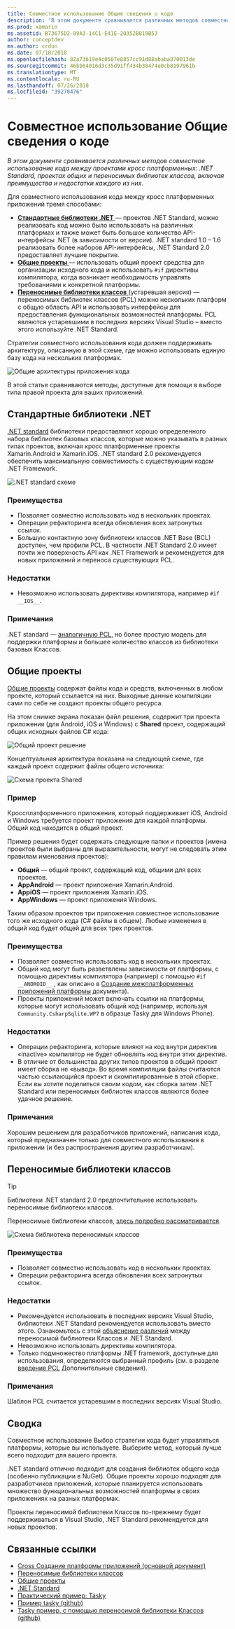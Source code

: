 ```yaml
---
title: Совместное использование Общие сведения о коде
description: 'В этом документе сравнивается различных методов совместное использование кода между проектами кросс платформенных: общие проекты переносимых библиотек классов и .NET Standard, включая преимущества и недостатки каждого из них.'
ms.prod: xamarin
ms.assetid: B73675D2-09A3-14C1-E41E-20352B819B53
author: conceptdev
ms.author: crdun
ms.date: 07/18/2018
ms.openlocfilehash: 82a73619e4c0507e8857cc91d88ababa870013de
ms.sourcegitcommit: 46bb04016d3c35d91ff434b38474e0cb8197961b
ms.translationtype: MT
ms.contentlocale: ru-RU
ms.lasthandoff: 07/26/2018
ms.locfileid: "39270476"
---
```

# <a name="sharing-code-overview"></a>Совместное использование Общие сведения о коде

_В этом документе сравнивается различных методов совместное использование кода между проектами кросс платформенных: .NET Standard, проектах общих и переносимых библиотек классов, включая преимущества и недостатки каждого из них._

Для совместного использования кода между кросс платформенных приложений тремя способами:

- [**Стандартные библиотеки .NET** ](#Net_Standard) — проектов .NET Standard, можно реализовать код можно было использовать на различных платформах и также может быть большое количество API-интерфейсы .NET (в зависимости от версии). .NET standard 1.0 – 1.6 реализовать более наборов API-интерфейсы, .NET Standard 2.0 предоставляет лучшие покрытие.
- [**Общие проекты** ](#Shared_Projects) — использовать общий проект средства для организации исходного кода и использовать `#if` директивы компилятора, когда возникает необходимость управлять требованиями к конкретной платформы.
- [**Переносимые библиотеки классов** ](#Portable_Class_Libraries) (устаревшая версия) — переносимых библиотек классов (PCL) можно нескольких платформ с общую область API и использовать интерфейсы для предоставления функциональных возможностей платформы. PCL являются устаревшими в последних версиях Visual Studio &ndash; вместо этого используйте .NET Standard.

Стратегии совместного использования кода должен поддерживать архитектуру, описанную в этой схеме, где можно использовать единую базу кода на нескольких платформах.

 ![Общие архитектуры приложения кода](code-sharing-images/conceptualarchitecture.png "общей архитектуры приложения кода")

В этой статье сравниваются методы, доступные для помощи в выборе типа правой проекта для ваших приложений.

<a name="Net_Standard" />

## <a name="net-standard-libraries"></a>Стандартные библиотеки .NET

[.NET standard](~/cross-platform/app-fundamentals/net-standard.md) библиотеки предоставляют хорошо определенного набора библиотек базовых классов, которые можно указывать в разных типах проектов, включая кросс платформенные проекты Xamarin.Android и Xamarin.iOS. .NET standard 2.0 рекомендуется обеспечить максимальную совместимость с существующим кодом .NET Framework.

![.NET standard схеме](code-sharing-images/netstandard.png "схеме .NET Standard")

### <a name="benefits"></a>Преимущества

- Позволяет совместно использовать код в нескольких проектах.
- Операции рефакторинга всегда обновления всех затронутых ссылок.
- Большую контактную зону библиотеки классов .NET Base (BCL) доступен, чем профили PCL. В частности .NET Standard 2.0 имеет почти же поверхность API как .NET Framework и рекомендуется для новых приложений и переноса существующих PCL.

### <a name="disadvantages"></a>Недостатки

- Невозможно использовать директивы компилятора, например `#if __IOS__`.

### <a name="remarks"></a>Примечания

.NET standard — [аналогичную PCL](https://docs.microsoft.com/dotnet/standard/net-standard#comparison-to-portable-class-libraries), но более простую модель для поддержки платформы и большее количество классов из библиотеки базовых Классов.

<a name="Shared_Projects" />

## <a name="shared-projects"></a>Общие проекты

[Общие проекты](~/cross-platform/app-fundamentals/shared-projects.md) содержат файлы кода и средств, включенных в любом проекте, который ссылается на них. Выходные данные компиляции сами по себе не создают проекты общего ресурса.

На этом снимке экрана показан файл решения, содержит три проекта приложения (для Android, iOS и Windows) с **Shared** проект, содержащий общих исходных файлов C# кода:

![Общий проект решение](code-sharing-images/sharedsolution.png "общего проекта решения")

Концептуальная архитектура показана на следующей схеме, где каждый проект содержит файлы общего источника:

![Схема проекта Shared](code-sharing-images/sharedassetproject.png "схема общего проекта")

### <a name="example"></a>Пример

Кроссплатформенного приложения, который поддерживает iOS, Android и Windows требуется проект приложения для каждой платформы. Общий код находится в общий проект.

Пример решения будет содержать следующие папки и проектов (имена проектов были выбраны для выразительности, могут не следовать этим правилам именования проектов):

- **Общий** — общий проект, содержащий код, общими для всех проектов.
- **AppAndroid** — проект приложения Xamarin.Android.
- **AppiOS** — проект приложения Xamarin.iOS.
- **AppWindows** — проект приложения Windows.

Таким образом проектов три приложения совместное использование того же исходного кода (C# файлы в общем). Любые изменения в общий код будет общей для всех трех проектов.

### <a name="benefits"></a>Преимущества

- Позволяет совместно использовать код в нескольких проектах.
- Общий код могут быть разветвлены зависимости от платформы, с помощью директивы компилятора (например) с помощью `#if __ANDROID__` , как описано в [Создание межплатформенных приложений платформы](~/cross-platform/app-fundamentals/building-cross-platform-applications/index.md) документа).
- Проекты приложений может включать ссылки на платформы, которые могут использовать общий код (например, используя `Community.CsharpSqlite.WP7` в образце Tasky для Windows Phone).

### <a name="disadvantages"></a>Недостатки

- Операции рефакторинга, которые влияют на код внутри директив «inactive» компилятор не будет обновлять код внутри этих директив.
- В отличие от большинства других типов проектов в общий проект имеет сборка не «вывод». Во время компиляции файлы считаются частью ссылающийся проект и скомпилированные в этой сборке. Если вы хотите поделиться своим кодом, как сборка затем .NET Standard или переносимых библиотек классов являются более удачное решение.

<a name="Shared_Remarks" />

### <a name="remarks"></a>Примечания

Хорошим решением для разработчиков приложений, написания кода, который предназначен только для совместного использования в приложении (и без распространения другим разработчикам).

<a name="Portable_Class_Libraries" />

## <a name="portable-class-libraries"></a>Переносимые библиотеки классов

> [!TIP]
> Библиотеки .NET standard 2.0 предпочтительнее использовать переносимые библиотеки классов.

Переносимые библиотеки классов, [здесь подробно рассматривается](~/cross-platform/app-fundamentals/pcl.md).

![Схема библиотека переносимых классов](code-sharing-images/portableclasslibrary.png "схема библиотеке переносных классов")

### <a name="benefits"></a>Преимущества

- Позволяет совместно использовать код в нескольких проектах.
- Операции рефакторинга всегда обновления всех затронутых ссылок.

### <a name="disadvantages"></a>Недостатки

- Рекомендуется использовать в последних версиях Visual Studio, библиотеки .NET Standard рекомендуется использовать вместо этого. Ознакомьтесь с этой [объяснение различий](https://docs.microsoft.com/dotnet/standard/net-standard#comparison-to-portable-class-libraries) между переносимой библиотеки Классов и .NET Standard.
- Невозможно использовать директивы компилятора.
- Только подмножество платформы .NET framework, доступные для использования, определяются выбранный профиль (см. в разделе [введение PCL](~/cross-platform/app-fundamentals/pcl.md) Дополнительные сведения).

### <a name="remarks"></a>Примечания

Шаблон PCL считается устаревшим в последних версиях Visual Studio.

## <a name="summary"></a>Сводка

Совместное использование Выбор стратегии кода будет управляться платформы, которые вы используете. Выберите метод, который лучше всего подходит для вашего проекта.

.NET standard отлично подходит для создания библиотек общего кода (особенно публикации в NuGet). Общие проекты хорошо подходят для разработчиков приложений, которые планируется использовать множество функциональных возможностей платформы в своих приложениях на разных платформах.

Проекты переносимой библиотеки Классов по-прежнему будет поддерживаться в Visual Studio, .NET Standard рекомендуется для новых проектов.

## <a name="related-links"></a>Связанные ссылки

- [Cross Создание платформы приложений (основной документ)](~/cross-platform/app-fundamentals/building-cross-platform-applications/index.md)
- [Переносимые библиотеки классов](~/cross-platform/app-fundamentals/pcl.md)
- [Общие проекты](~/cross-platform/app-fundamentals/shared-projects.md)
- [.NET Standard](~/cross-platform/app-fundamentals/net-standard.md)
- [Практический пример: Tasky](~/cross-platform/app-fundamentals/building-cross-platform-applications/case-study-tasky.md)
- [Пример tasky (github)](https://github.com/xamarin/mobile-samples/tree/master/Tasky)
- [Tasky пример, с помощью переносимой библиотеки Классов (github)](https://github.com/xamarin/mobile-samples/tree/master/TaskyPortable)
